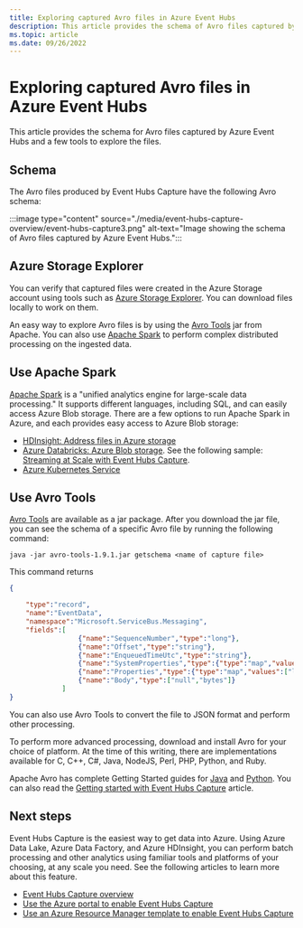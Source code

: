 ```yaml
---
title: Exploring captured Avro files in Azure Event Hubs
description: This article provides the schema of Avro files captured by Azure Event Hubs and a list of tools to explore them. 
ms.topic: article
ms.date: 09/26/2022
---
```


# Exploring captured Avro files in Azure Event Hubs
This article provides the schema for Avro files captured by Azure Event Hubs and a few tools to explore the files. 

## Schema 
The Avro files produced by Event Hubs Capture have the following Avro schema:

:::image type="content" source="./media/event-hubs-capture-overview/event-hubs-capture3.png" alt-text="Image showing the schema of Avro files captured by Azure Event Hubs.":::

## Azure Storage Explorer
You can verify that captured files were created in the Azure Storage account using tools such as [Azure Storage Explorer][Azure Storage Explorer]. You can download files locally to work on them. 

An easy way to explore Avro files is by using the [Avro Tools][Avro Tools] jar from Apache. You can also use [Apache Spark][Apache Spark] to perform complex distributed processing on the ingested data. 

## Use Apache Spark
[Apache Spark][Apache Spark] is a "unified analytics engine for large-scale data processing." It supports different languages, including SQL, and can easily access Azure Blob storage. There are a few options to run Apache Spark in Azure, and each provides easy access to Azure Blob storage:

- [HDInsight: Address files in Azure storage][HDInsight: Address files in Azure storage]
- [Azure Databricks: Azure Blob storage][Azure Databricks: Azure Blob Storage]. See the following sample: [Streaming at Scale with Event Hubs Capture](https://github.com/Azure-Samples/streaming-at-scale/tree/main/eventhubs-capture-databricks-delta).
- [Azure Kubernetes Service](../aks/spark-job.md) 

## Use Avro Tools

[Avro Tools][Avro Tools] are available as a jar package. After you download the jar file, you can see the schema of a specific Avro file by running the following command:

```shell
java -jar avro-tools-1.9.1.jar getschema <name of capture file>
```

This command returns

```json
{

    "type":"record",
    "name":"EventData",
    "namespace":"Microsoft.ServiceBus.Messaging",
    "fields":[
                 {"name":"SequenceNumber","type":"long"},
                 {"name":"Offset","type":"string"},
                 {"name":"EnqueuedTimeUtc","type":"string"},
                 {"name":"SystemProperties","type":{"type":"map","values":["long","double","string","bytes"]}},
                 {"name":"Properties","type":{"type":"map","values":["long","double","string","bytes"]}},
                 {"name":"Body","type":["null","bytes"]}
             ]
}
```

You can also use Avro Tools to convert the file to JSON format and perform other processing.

To perform more advanced processing, download and install Avro for your choice of platform. At the time of this writing, there are implementations available for C, C++, C\#, Java, NodeJS, Perl, PHP, Python, and Ruby.

Apache Avro has complete Getting Started guides for [Java][Java] and [Python][Python]. You can also read the [Getting started with Event Hubs Capture](event-hubs-capture-python.md) article.

## Next steps
Event Hubs Capture is the easiest way to get data into Azure. Using Azure Data Lake, Azure Data Factory, and Azure HDInsight, you can perform batch processing and other analytics using familiar tools and platforms of your choosing, at any scale you need. See the following articles to learn more about this feature. 

- [Event Hubs Capture overview](event-hubs-capture-overview.md)
- [Use the Azure portal to enable Event Hubs Capture](event-hubs-capture-enable-through-portal.md)
- [Use an Azure Resource Manager template to enable Event Hubs Capture](event-hubs-resource-manager-namespace-event-hub-enable-capture.md)


[Apache Avro]: https://avro.apache.org/
[Apache Spark]: https://spark.apache.org/
[support request]: https://portal.azure.com/?#blade/Microsoft_Azure_Support/HelpAndSupportBlade
[Azure Storage Explorer]: https://github.com/microsoft/AzureStorageExplorer/releases
[Avro Tools]: https://downloads.apache.org/avro/stable/java/
[Java]: https://avro.apache.org/docs/1.11.1/getting-started-java/
[Python]: https://avro.apache.org/docs/1.11.1/getting-started-python/
[Event Hubs overview]: ./event-hubs-about.md
[HDInsight: Address files in Azure storage]: ../hdinsight/hdinsight-hadoop-use-blob-storage.md
[Azure Databricks: Azure Blob Storage]:https://docs.databricks.com/spark/latest/data-sources/azure/azure-storage.html
[Streaming at Scale: Event Hubs Capture]:https://github.com/yorek/streaming-at-scale/tree/master/event-hubs-capture
